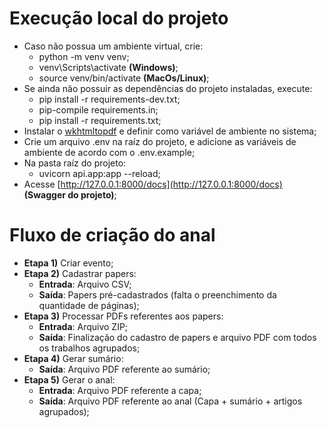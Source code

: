# Execução local do projeto

* Caso não possua um ambiente virtual, crie:
  * python -m venv venv;
  * venv\Scripts\activate **(Windows)**;
  * source venv/bin/activate **(MacOs/Linux)**;
* Se ainda não possuir as dependências do projeto instaladas, execute:
  * pip install -r requirements-dev.txt;
  * pip-compile requirements.in;
  * pip install -r requirements.txt;
* Instalar o [wkhtmltopdf](https://wkhtmltopdf.org/downloads.html) e definir como variável de ambiente no sistema;
* Crie um arquivo .env na raíz do projeto, e adicione as variáveis de ambiente de acordo com o .env.example;
* Na pasta raíz do projeto:
  * uvicorn api.app:app --reload;
* Acesse [http://127.0.0.1:8000/docs](http://127.0.0.1:8000/docs) **(Swagger do projeto)**;

# Fluxo de criação do anal
- **Etapa 1)** Criar evento;
- **Etapa 2)** Cadastrar papers:
  - **Entrada**: Arquivo CSV;
  - **Saída**: Papers pré-cadastrados (falta o preenchimento da quantidade de páginas);
- **Etapa 3)** Processar PDFs referentes aos papers:
  - **Entrada**: Arquivo ZIP;
  - **Saída**: Finalização do cadastro de papers e arquivo PDF com todos os trabalhos agrupados;
- **Etapa 4)** Gerar sumário:
  - **Saída**: Arquivo PDF referente ao sumário;
- **Etapa 5)** Gerar o anal:
  - **Entrada**: Arquivo PDF referente a capa;
  - **Saída**: Arquivo PDF referente ao anal (Capa + sumário + artigos agrupados);